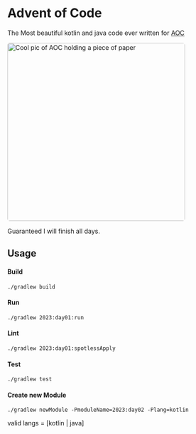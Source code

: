 # Advent of Code

The Most beautiful kotlin and java code ever written for [AOC](https://adventofcode.com)

<img src="https://terrylockettca.s3.us-east-2.amazonaws.com/images/aoc2023.png" width="400" style="border-radius: 5px" alt="Cool pic of AOC holding a piece of paper">

Guaranteed I will finish all days.

## Usage

#### Build
`./gradlew build`

#### Run
`./gradlew 2023:day01:run`

#### Lint
`./gradlew 2023:day01:spotlessApply`

#### Test
`./gradlew test`

#### Create new Module
`./gradlew newModule -PmoduleName=2023:day02 -Plang=kotlin`

valid langs = [kotlin | java]